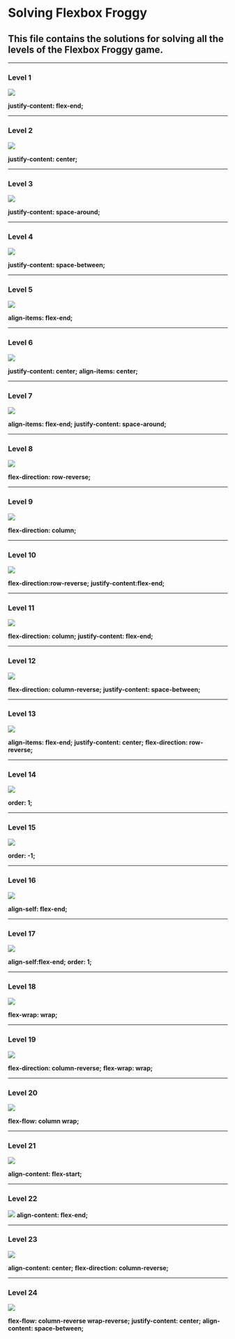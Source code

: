 # Solving Flexbox Froggy

## This file contains the solutions for solving all the levels of the Flexbox Froggy game.

***
### Level 1
![](./Pictures/1.png)

**justify-content: flex-end;**

***
### Level 2
![](./Pictures/2.png)

**justify-content: center;**

***
### Level 3
![](./Pictures/3.png)

**justify-content: space-around;**

***
### Level 4
![](./Pictures/4.png)

**justify-content: space-between;**

***
### Level 5
![](./Pictures/5.png)

**align-items: flex-end;**

***
### Level 6
![](./Pictures/6.png)

**justify-content: center;**
**align-items: center;**

***
### Level 7
![](./Pictures/7.png)

**align-items: flex-end;**
**justify-content: space-around;**

***
### Level 8
![](./Pictures/8.png)

**flex-direction: row-reverse;**

***
### Level 9
![](./Pictures/9.png)

**flex-direction: column;**

***
### Level 10
![](./Pictures/10.png)

**flex-direction:row-reverse;**
**justify-content:flex-end;**

***
### Level 11
![](./Pictures/11.png)

**flex-direction: column;**
**justify-content: flex-end;**

***
### Level 12
![](./Pictures/12.png)

**flex-direction: column-reverse;**
**justify-content: space-between;**

***
### Level 13
![](./Pictures/13.png)

**align-items: flex-end;**
**justify-content: center;**
**flex-direction: row-reverse;**

***
### Level 14
![](./Pictures/14.png)

**order: 1;**

***
### Level 15
![](./Pictures/15.png)

**order: -1;**

***
### Level 16
![](./Pictures/16.png)

**align-self: flex-end;**

***
### Level 17
![](./Pictures/17.png)

**align-self:flex-end;**
**order: 1;**

***
### Level 18
![](./Pictures/18.png)

**flex-wrap: wrap;**

***
### Level 19
![](./Pictures/19.png)

**flex-direction: column-reverse;**
**flex-wrap: wrap;**

***
### Level 20
![](./Pictures/20.png)

**flex-flow: column wrap;**

***
### Level 21
![](./Pictures/21.png)

**align-content: flex-start;**

***
### Level 22
![](./Pictures/22.png)
**align-content: flex-end;**

***
### Level 23
![](./Pictures/23.png)

**align-content: center;**
**flex-direction: column-reverse;**

***
### Level 24
![](./Pictures/24.png)

**flex-flow: column-reverse wrap-reverse;**
**justify-content: center;**
**align-content: space-between;**
